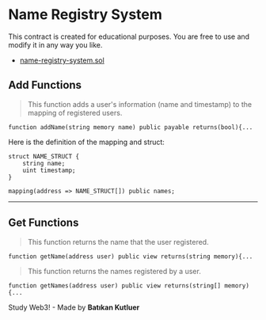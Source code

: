 # Name Registry System

This contract is created for educational purposes. You are free to use and modify it in any way you like.
* [name-registry-system.sol](./name-registry-system/name-registry-system.sol)

## Add Functions

> This function adds a user's information (name and timestamp) to the mapping of registered users.

```solidity
function addName(string memory name) public payable returns(bool){...
```

Here is the definition of the mapping and struct:

```solidity
struct NAME_STRUCT {
    string name;
    uint timestamp;
}

mapping(address => NAME_STRUCT[]) public names;
```

---

## Get Functions

> This function returns the name that the user registered.

```solidity
function getName(address user) public view returns(string memory){...
```

> This function returns the names registered by a user.

```solidity
function getNames(address user) public view returns(string[] memory){...
```

Study Web3! - Made by **Batıkan Kutluer**
